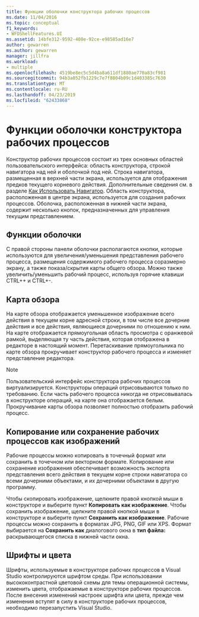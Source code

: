 ```yaml
---
title: Функции оболочки конструктора рабочих процессов
ms.date: 11/04/2016
ms.topic: conceptual
f1_keywords:
- WFDShellFeatures.UI
ms.assetid: 14bfe312-9592-408e-92ce-e98585ad16e7
author: gewarren
ms.author: gewarren
manager: jillfra
ms.workload:
- multiple
ms.openlocfilehash: 4519be8ec5c5d4ba8a611df1880ae770a83cf981
ms.sourcegitcommit: 94b3a052fb1229c7e7f8804b09c1d403385c7630
ms.translationtype: MT
ms.contentlocale: ru-RU
ms.lasthandoff: 04/23/2019
ms.locfileid: "62433868"
---
```

# <a name="workflow-designer-shell-features"></a>Функции оболочки конструктора рабочих процессов

Конструктор рабочих процессов состоит из трех основных областей пользовательского интерфейса: область конструктора, строкой навигатора над ней и оболочкой под ней. Строка навигатора, размещенная в верхней части экрана, используется для отображения предков текущего корневого действия. Дополнительные сведения см. в разделе [Как Использовать Навигатор](../workflow-designer/how-to-use-breadcrumb-navigation.md). Область конструктора, расположенная в центре экрана, используется для создания рабочих процессов. Оболочка, расположенная в нижней части экрана, содержит несколько кнопок, предназначенных для управления текущим представлением.

## <a name="shell-features"></a>Функции оболочки
 С правой стороны панели оболочки располагаются кнопки, которые используются для увеличения/уменьшения представления рабочего процесса, размещения содержимого рабочего процесса соразмерно экрану, а также показа/скрытия карты общего обзора. Можно также увеличить/уменьшить рабочий процесс, используя горячие клавиши CTRL++ и CTRL+-.

## <a name="overview-map"></a>Карта обзора
 На карте обзора отображается уменьшенное изображение всего действия в текущем корне адресной строки, в том числе все дочерние действия и все действия, являющиеся дочерними по отношению к ним. На карте отображается прямоугольная область просмотра с оранжевой рамкой, выделяющая ту часть действия, которая отображена в редакторе в настоящий момент. Перетаскивание прямоугольника по карте обзора прокручивает конструктор рабочего процесса и изменяет представление редактора.

> [!NOTE]
> Пользовательский интерфейс конструктора рабочих процессов виртуализируется. Конструкторы операций отрисовываются только по требованию. Если часть рабочего процесса никогда не отрисовывалась в конструкторе операций, на карте она отображается белым. Прокручивание карты обзора позволяет полностью отобразить рабочий процесс.

## <a name="copying-or-saving-workflows-as-images"></a>Копирование или сохранение рабочих процессов как изображений
 Рабочие процессы можно копировать в точечный формат или сохранить в точечном или векторном формате. Копирование или сохранение изображения обеспечивает возможность экспорта представления всего действия в текущем корне строки навигатора со всеми дочерними объектами, и их дочерними объектами в другую программу.

 Чтобы скопировать изображение, щелкните правой кнопкой мыши в конструкторе и выберите пункт **Копировать как изображение**. Чтобы сохранить изображение, щелкните правой кнопкой мыши в конструкторе и выберите пункт **Сохранить как изображение**. Рабочие процессы можно сохранить в форматах JPG, PNG, GIF или XPS. Формат выбирается на **Сохранить как** диалогового окна в **тип файла:** раскрывающегося списка в нижней части окна.

## <a name="fonts-and-colors"></a>Шрифты и цвета

Шрифты, используемые в конструкторе рабочих процессов в Visual Studio контролируются шрифтом среды. При использовании высококонтрастной цветовой схемы для темы операционной системы, изменить цвета, отображаемые в конструкторе рабочих процессов. После внесения изменений настроек шрифта или цвета, прежде чем изменения вступят в силу в конструкторе рабочих процессов, необходимо перезапустить Visual Studio.